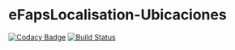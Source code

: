 # eFapsLocalisation-Ubicaciones

[![Codacy Badge](https://api.codacy.com/project/badge/Grade/59c1b610710143158596241fd158991d)](https://www.codacy.com/app/eFaps/eFapsLocalisation-Ubicaciones?utm_source=github.com&amp;utm_medium=referral&amp;utm_content=eFaps/eFapsLocalisation-Ubicaciones&amp;utm_campaign=Badge_Grade)
[![Build Status](https://travis-ci.org/eFaps/eFapsLocalisation-Ubicaciones.svg?branch=master)](https://travis-ci.org/eFaps/eFapsLocalisation-Ubicaciones)
